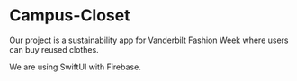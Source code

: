 # Campus-Closet

Our project is a sustainability app for Vanderbilt Fashion Week where users can buy reused clothes.

We are using SwiftUI with Firebase.
